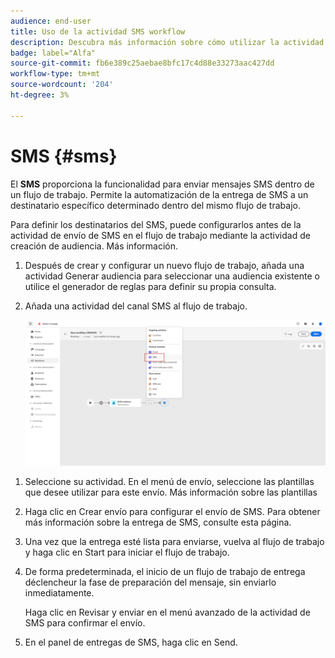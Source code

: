 ```yaml
---
audience: end-user
title: Uso de la actividad SMS workflow
description: Descubra más información sobre cómo utilizar la actividad del flujo de trabajo SMS
badge: label="Alfa"
source-git-commit: fb6e389c25aebae8bfc17c4d88e33273aac427dd
workflow-type: tm+mt
source-wordcount: '204'
ht-degree: 3%

---
```



# SMS {#sms}

El **SMS** proporciona la funcionalidad para enviar mensajes SMS dentro de un flujo de trabajo. Permite la automatización de la entrega de SMS a un destinatario específico determinado dentro del mismo flujo de trabajo.

Para definir los destinatarios del SMS, puede configurarlos antes de la actividad de envío de SMS en el flujo de trabajo mediante la actividad de creación de audiencia. Más información.

1. Después de crear y configurar un nuevo flujo de trabajo, añada una actividad Generar audiencia para seleccionar una audiencia existente o utilice el generador de reglas para definir su propia consulta.

1. Añada una actividad del canal SMS al flujo de trabajo.

   ![](../assets/activity-sms-1.png)
<!--
1. Select the Type of delivery:

    * Single delivery: Choose this option if you want the SMS to be sent only once. You have the flexibility to choose whether or not to include an outbound transition from this activity.

    * Recurring delivery: Choose this option if you want the SMS to be sent multiple times based on a defined frequency. The frequency can be configured using a Scheduler activity, allowing you to schedule the SMS to be sent at regular intervals.
-->

1. Seleccione su actividad. En el menú de envío, seleccione las plantillas que desee utilizar para este envío. Más información sobre las plantillas

1. Haga clic en Crear envío para configurar el envío de SMS. Para obtener más información sobre la entrega de SMS, consulte esta página.

1. Una vez que la entrega esté lista para enviarse, vuelva al flujo de trabajo y haga clic en Start para iniciar el flujo de trabajo.

1. De forma predeterminada, el inicio de un flujo de trabajo de entrega déclencheur la fase de preparación del mensaje, sin enviarlo inmediatamente.

   Haga clic en Revisar y enviar en el menú avanzado de la actividad de SMS para confirmar el envío.

1. En el panel de entregas de SMS, haga clic en Send.
